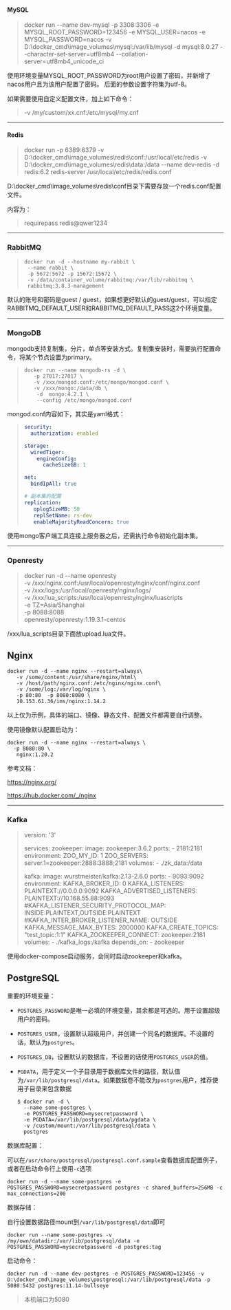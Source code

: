 #### MySQL

> docker run --name dev-mysql -p 3308:3306 -e MYSQL_ROOT_PASSWORD=123456 -e MYSQL_USER=nacos -e MYSQL_PASSWORD=nacos -v D:\docker_cmd\image_volumes\mysql:/var/lib/mysql -d mysql:8.0.27 --character-set-server=utf8mb4 --collation-server=utf8mb4_unicode_ci



使用环境变量MYSQL_ROOT_PASSWORD为root用户设置了密码，并新增了nacos用户且为该用户配置了密码。
后面的参数设置字符集为utf-8。



如果需要使用自定义配置文件，加上如下命令：

> -v /my/custom/xx.cnf:/etc/mysql/my.cnf 



---



#### Redis

> docker run -p 6389:6379 -v D:\docker_cmd\image_volumes\redis\conf:/usr/local/etc/redis  -v D:\docker_cmd\image_volumes\redis\data:/data --name dev-redis -d redis:6.2 redis-server /usr/local/etc/redis/redis.conf

D:\docker_cmd\image_volumes\redis\conf目录下需要存放一个redis.conf配置文件。

内容为：

> requirepass  redis@qwer1234



---



### RabbitMQ

> ```
> docker run -d --hostname my-rabbit \
>  --name rabbit \
>  -p 5672:5672 -p 15672:15672 \
>  -v /data/container_volume/rabbitmq:/var/lib/rabbitmq \
>  rabbitmq:3.8.3-management
> ```



默认的账号和密码是guest / guest，如果想更好默认的guest/guest，可以指定RABBITMQ_DEFAULT_USER和RABBITMQ_DEFAULT_PASS这2个环境变量。



---



### MongoDB

mongodb支持复制集，分片，单点等安装方式。复制集安装时，需要执行配置命令，将某个节点设置为primary。

> ```
> docker run --name mongodb-rs -d \
>    -p 27017:27017 \
>    -v /xxx/mongod.conf:/etc/mongo/mongod.conf \
>    -v /xxx/mongo:/data/db \
>     -d  mongo:4.2.1 \
>     --config /etc/mongo/mongod.conf
> ```

mongod.conf内容如下，其实是yaml格式：

> ```yaml
> security:
>   authorization: enabled
> 
> storage:
>   wiredTiger:
>     engineConfig:
>       cacheSizeGB: 1
> 
> net:
>   bindIpAll: true
> 
> # 副本集的配置
> replication:
>    oplogSizeMB: 50
>    replSetName: rs-dev
>    enableMajorityReadConcern: true
> ```

使用mongo客户端工具连接上服务器之后，还需执行命令初始化副本集。



---



### Openresty

> docker run  -d --name openresty  \
>         -v /xxx/nginx.conf:/usr/local/openresty/nginx/conf/nginx.conf \
> 	      -v  /xxx/logs:/usr/local/openresty/nginx/logs/ \
> 	         -v /xxx/lua_scripts:/usr/local/openresty/nginx/luascripts \
>                 -e TZ=Asia/Shanghai \
>                -p 8088:8088   \
>       openresty/openresty:1.19.3.1-centos

/xxx/lua_scripts目录下面放upload.lua文件。



## Nginx

```
docker run -d --name nginx --restart=always\
   -v /some/content:/usr/share/nginx/html\
   -v /host/path/nginx.conf:/etc/nginx/nginx.conf\
   -v /some/log:/var/log/nginx \
   -p 80:80  -p 8080:8080 \
   10.153.61.36/ims/nginx:1.14.2
```

以上仅为示例，具体的端口、镜像、静态文件、配置文件都需要自行调整。

使用镜像默认配置启动为：

```
docker run -d --name nginx --restart=always \
  -p 8080:80 \
   nginx:1.20.2
```



参考文档：

https://nginx.org/

https://hub.docker.com/_/nginx



---



### Kafka

> version: '3'
>
> services:
>   zookeeper:
>     image: zookeeper:3.6.2
>     ports:
>       - 2181:2181
>     environment:
>       ZOO_MY_ID: 1
>       ZOO_SERVERS: server.1=zookeeper:2888:3888;2181
>     volumes:
>       - ./zk_data:/data
>
>   kafka:
>     image: wurstmeister/kafka:2.13-2.6.0
>     ports:
>       - 9093:9092
>         environment:
>             KAFKA_BROKER_ID: 0
>             KAFKA_LISTENERS: PLAINTEXT://0.0.0.0:9092
>             KAFKA_ADVERTISED_LISTENERS: PLAINTEXT://10.168.55.88:9093
>             #KAFKA_LISTENER_SECURITY_PROTOCOL_MAP: INSIDE:PLAINTEXT,OUTSIDE:PLAINTEXT
>             #KAFKA_INTER_BROKER_LISTENER_NAME: OUTSIDE
>             KAFKA_MESSAGE_MAX_BYTES: 2000000
>             KAFKA_CREATE_TOPICS: "test_topic:1:1"
>             KAFKA_ZOOKEEPER_CONNECT: zookeeper:2181
>         volumes:
>             - ./kafka_logs:/kafka
>             depends_on:
>                   - zookeeper

使用docker-compose启动服务，会同时启动zookeeper和kafka。



## PostgreSQL

重要的环境变量：

- `POSTGRES_PASSWORD`是唯一必填的环境变量，其余都是可选的。用于设置超级用户的密码。

- `POSTGRES_USER`，设置默认超级用户，并创建一个同名的数据库。不设置的话，默认为`postgres`。

- `POSTGRES_DB`，设置默认的数据库，不设置的话使用`POSTGRES_USER`的值。

- `PGDATA`，用于定义一个子目录用于数据库文件的路径，默认值为`/var/lib/postgresql/data`。如果数据卷不能改为`postgres`用户，推荐使用子目录来包含数据

  ```
  $ docker run -d \
  	--name some-postgres \
  	-e POSTGRES_PASSWORD=mysecretpassword \
  	-e PGDATA=/var/lib/postgresql/data/pgdata \
  	-v /custom/mount:/var/lib/postgresql/data \
  	postgres
  ```



数据库配置：

可以在`/usr/share/postgresql/postgresql.conf.sample`查看数据库配置例子，或者在启动命令行上使用`-c`选项

```
docker run -d --name some-postgres -e POSTGRES_PASSWORD=mysecretpassword postgres -c shared_buffers=256MB -c max_connections=200
```



数据存储：

自行设置数据路径mount到`/var/lib/postgresql/data`即可

```
docker run --name some-postgres -v /my/own/datadir:/var/lib/postgresql/data -e POSTGRES_PASSWORD=mysecretpassword -d postgres:tag
```



启动命令：

```
docker run -d --name dev-postgres -e POSTGRES_PASSWORD=123456 -v D:\docker_cmd\image_volumes\postgresql:/var/lib/postgresql/data -p 5080:5432 postgres:11.14-bullseye
```

> 本机端口为5080
